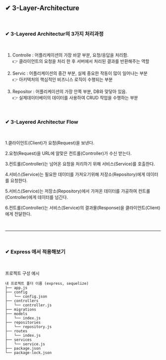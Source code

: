 ## ✔ 3-Layer-Architecture

<br>

### ✔ 3-Layered Architectur의 3가지 처리과정

<br>

1. Controlle : 어플리케이션의 가장 바깥 부분, 요청/응답을 처리함.  
    👉 클라이언트의 요청을 처리 한 후 서버에서 처리된 결과를 반환해주는 역할  

     
2. Servic : 어플리케이션의 중간 부분, 실제 중요한 작동이 많이 일어나는 부분  
  👉 아키텍처의 핵심적인 비즈니스 로직이 수행되는 부분
  
3. Repositor : 어플리케이션의 가장 안쪽 부분, DB와 맞닿아 있음.  
    👉 실제데이터베이의 데이터를 사용하여 CRUD 작업을 수행하는 부분

<br>

### ✔ 3-Layered Architectur Flow

<br>

1.클라이언트(Client)가 요청(Request)을 보낸다.

2.요청(Request)을 URL에 알맞은 컨트롤(Controller)가 수신 받는다.  

3.컨트롤(Controller)는 넘어온 요청을 처리하기 위해 서비스(Service)를 호출한다.

4.서비스(Service)는 필요한 데이터를 가져오기위해 저장소(Repository)에게 데이터를 요청한다.  

5.서비스(Service)는 저장소(Repository)에서 가져온 데이터를 가공하여 컨트롤(Controller)에게 데이터를 넘긴다.

6.컨트롤(Controller)는 서비스(Service)의 결과물(Response)을 클라이언트(Client)에게 전달한다.  

<br>

***

<br>

### ✔ Express 에서 적용해보기

<br>

프로젝트 구성 예시

```text
내 프로젝트 폴더 이름 (express, sequelize)
├── app.js
├── config
│   └── config.json
├── controllers
│   └── controller.js
├── migrations
├── models
│   └── index.js
├── repositories
│   └── repository.js
├── routes
│   └── index.js
├── services
│   └── service.js
├── package.json
└── package-lock.json
```
